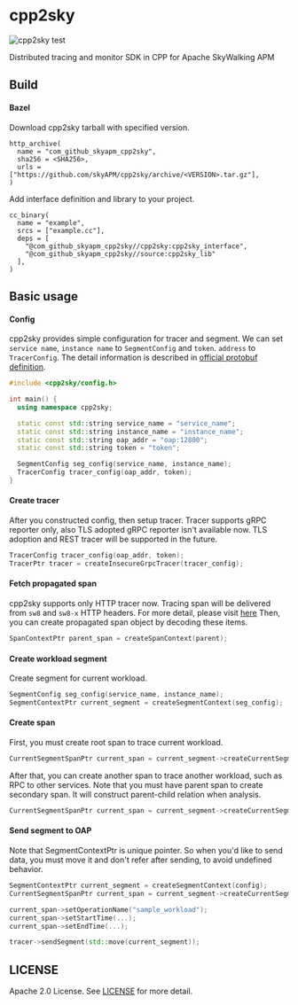 # cpp2sky

![cpp2sky test](https://github.com/SkyAPM/cpp2sky/workflows/cpp2sky%20test/badge.svg)

Distributed tracing and monitor SDK in CPP for Apache SkyWalking APM

## Build

#### Bazel

Download cpp2sky tarball with specified version.

```
http_archive(
  name = "com_github_skyapm_cpp2sky",
  sha256 = <SHA256>,
  urls = ["https://github.com/skyAPM/cpp2sky/archive/<VERSION>.tar.gz"],
)
```

Add interface definition and library to your project.

```
cc_binary(
  name = "example",
  srcs = ["example.cc"],
  deps = [
    "@com_github_skyapm_cpp2sky//cpp2sky:cpp2sky_interface",
    "@com_github_skyapm_cpp2sky//source:cpp2sky_lib"
  ],
)
```

## Basic usage

#### Config

cpp2sky provides simple configuration for tracer and segment. We can set `service name`, `instance name` to `SegmentConfig` and `token`. `address` to `TracerConfig`.
The detail information is described in [official protobuf definition](https://github.com/apache/skywalking-data-collect-protocol/blob/master/language-agent/Tracing.proto#L57-L67).

```cpp
#include <cpp2sky/config.h>

int main() {
  using namespace cpp2sky;

  static const std::string service_name = "service_name";
  static const std::string instance_name = "instance_name";
  static const std::string oap_addr = "oap:12800";
  static const std::string token = "token";

  SegmentConfig seg_config(service_name, instance_name);
  TracerConfig tracer_config(oap_addr, token);
}
```

#### Create tracer

After you constructed config, then setup tracer. Tracer supports gRPC reporter only, also TLS adopted gRPC reporter isn't available now.
TLS adoption and REST tracer will be supported in the future.

```cpp
TracerConfig tracer_config(oap_addr, token);
TracerPtr tracer = createInsecureGrpcTracer(tracer_config);
```

#### Fetch propagated span

cpp2sky supports only HTTP tracer now. 
Tracing span will be delivered from `sw8` and `sw8-x` HTTP headers. For more detail, please visit [here](https://github.com/apache/skywalking/blob/08781b41a8255bcceebb3287364c81745a04bec6/docs/en/protocols/Skywalking-Cross-Process-Propagation-Headers-Protocol-v3.md)
Then, you can create propagated span object by decoding these items.

```cpp
SpanContextPtr parent_span = createSpanContext(parent);
```

#### Create workload segment

Create segment for current workload.

```cpp
SegmentConfig seg_config(service_name, instance_name);
SegmentContextPtr current_segment = createSegmentContext(seg_config);
```

#### Create span

First, you must create root span to trace current workload.

```cpp
CurrentSegmentSpanPtr current_span = current_segment->createCurrentSegmentRootSpan();
```

After that, you can create another span to trace another workload, such as RPC to other services.
Note that you must have parent span to create secondary span. It will construct parent-child relation when analysis.

```cpp
CurrentSegmentSpanPtr current_span = current_segment->createCurrentSegmentSpan(current_span);
```

#### Send segment to OAP

Note that SegmentContextPtr is unique pointer. So when you'd like to send data, you must move it and don't refer after sending, 
to avoid undefined behavior.

```cpp
SegmentContextPtr current_segment = createSegmentContext(config);
CurrentSegmentSpanPtr current_span = current_segment->createCurrentSegmentRootSpan();

current_span->setOperationName("sample_workload");
current_span->setStartTime(...);
current_span->setEndTime(...);

tracer->sendSegment(std::move(current_segment));
```

## LICENSE

Apache 2.0 License. See [LICENSE](https://github.com/SkyAPM/cpp2sky/blob/main/LICENSE) for more detail.

